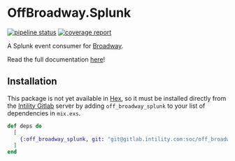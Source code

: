 # OffBroadway.Splunk

[![pipeline status](https://gitlab.intility.com/soc/off_broadway_splunk/badges/master/pipeline.svg)](https://gitlab.intility.com/soc/off_broadway_splunk/-/commits/master)
[![coverage report](https://gitlab.intility.com/soc/off_broadway_splunk/badges/master/coverage.svg)](https://gitlab.intility.com/soc/off_broadway_splunk/-/commits/master)

A Splunk event consumer for [Broadway](https://github.com/dashbitco/broadway).

Read the full documentation [here](http://soc.pages.intility.com/off_broadway_splunk)!

## Installation

This package is not yet available in [Hex](https://hex.pm/docs/publish), so it must be installed
directly from the [Intility Gitlab](https://gitlab.intility.com) server by adding `off_broadway_splunk` to your list of dependencies in `mix.exs`.

```elixir
def deps do
  [
    {:off_broadway_splunk, git: "git@gitlab.intility.com:soc/off_broadway_splunk.git", tag: "0.1.0"}
  ]
end
```
